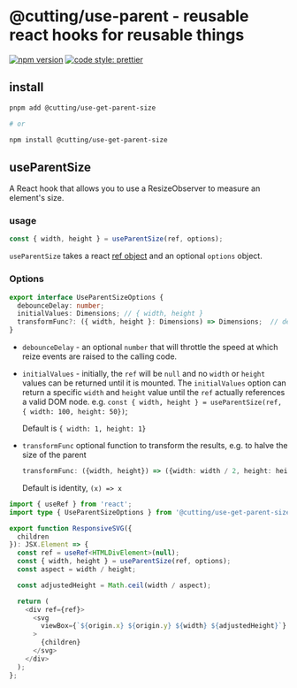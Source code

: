 # @cutting/use-parent - reusable react hooks for reusable things

[![npm version](https://img.shields.io/npm/v/@cutting/use-get-parent-size.svg)](https://www.npmjs.com/package/@cutting/use-get-parent-size)
[![code style: prettier](https://img.shields.io/badge/code_style-prettier-ff69b4.svg)](https://github.com/prettier/prettier)

## install 

```sh
pnpm add @cutting/use-get-parent-size

# or

npm install @cutting/use-get-parent-size
```

## useParentSize

A React hook that allows you to use a ResizeObserver to measure an element's size.

### usage

```ts
const { width, height } = useParentSize(ref, options);
```

`useParentSize` takes a react [ref object](https://reactjs.org/docs/refs-and-the-dom.html) and an optional `options` object.

### Options

```ts
export interface UseParentSizeOptions {
  debounceDelay: number;
  initialValues: Dimensions; // { width, height }
  transformFunc?: ({ width, height }: Dimensions) => Dimensions;  // default (x) => x
}
```

- `debounceDelay` - an optional `number` that will throttle the speed at which reize events are raised to the calling code.
- `initialValues` - initially, the `ref` will be `null` and no `width` or `height` values can be returned until it is mounted.  The `initialValues` option can return a specific `width` and `height` value until the `ref` actually references a valid DOM node.  e.g. `const { width, height } = useParentSize(ref, { width: 100, height: 50})`;

  Default is `{ width: 1, height: 1}`
- `transformFunc` optional function to transform the results, e.g. to halve the size of the parent
  ```ts
  transformFunc: ({width, height}) => ({width: width / 2, height: height /2})
  ```
  Default is identity, `(x) => x`

```ts
import { useRef } from 'react';
import type { UseParentSizeOptions } from '@cutting/use-get-parent-size';

export function ResponsiveSVG({
  children
}): JSX.Element => {
  const ref = useRef<HTMLDivElement>(null);
  const { width, height } = useParentSize(ref, options);
  const aspect = width / height;

  const adjustedHeight = Math.ceil(width / aspect);

  return (
    <div ref={ref}>
      <svg
        viewBox={`${origin.x} ${origin.y} ${width} ${adjustedHeight}`}
      >
        {children}
      </svg>
    </div>
  );
};
```

